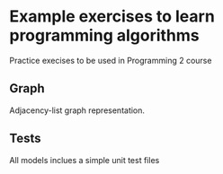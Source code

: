 # Example exercises to learn programming algorithms

Practice execises to be used in Programming 2 course

## Graph

Adjacency-list graph representation.


## Tests

All models inclues a simple unit test files